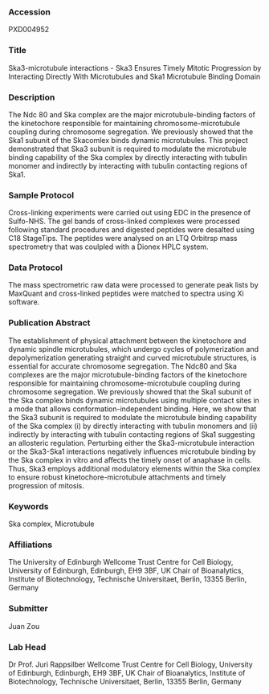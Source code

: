 ### Accession
PXD004952

### Title
Ska3-microtubule interactions -  Ska3 Ensures Timely Mitotic Progression by Interacting Directly With Microtubules and Ska1 Microtubule Binding Domain

### Description
The Ndc 80 and Ska complex are the major microtubule-binding factors of the kinetochore responsible for maintaining chromosome-microtubule coupling during chromosome segregation. We previously showed that the Ska1 subunit of the Skacomlex binds dynamic microtubules. This project demonstrated that Ska3 subunit is required to modulate the microtubule binding capability of the Ska complex by directly interacting with tubulin monomer and indirectly by interacting with tubulin contacting regions of Ska1. 

### Sample Protocol
Cross-linking experiments were carried out using EDC in the presence of Sulfo-NHS. The gel bands of cross-linked complexes were processed following standard procedures and digested peptides were desalted using C18 StageTips. The peptides were analysed on an LTQ Orbitrsp mass spectrometry that was coulpled with a Dionex HPLC system.

### Data Protocol
The mass spectrometric raw data were processed to generate peak lists by MaxQuant and cross-linked peptides were matched to spectra using Xi software.

### Publication Abstract
The establishment of physical attachment between the kinetochore and dynamic spindle microtubules, which undergo cycles of polymerization and depolymerization generating straight and curved microtubule structures, is essential for accurate chromosome segregation. The Ndc80 and Ska complexes are the major microtubule-binding factors of the kinetochore responsible for maintaining chromosome-microtubule coupling during chromosome segregation. We previously showed that the Ska1 subunit of the Ska complex binds dynamic microtubules using multiple contact sites in a mode that allows conformation-independent binding. Here, we show that the Ska3 subunit is required to modulate the microtubule binding capability of the Ska complex (i) by directly interacting with tubulin monomers and (ii) indirectly by interacting with tubulin contacting regions of Ska1 suggesting an allosteric regulation. Perturbing either the Ska3-microtubule interaction or the Ska3-Ska1 interactions negatively influences microtubule binding by the Ska complex in vitro and affects the timely onset of anaphase in cells. Thus, Ska3 employs additional modulatory elements within the Ska complex to ensure robust kinetochore-microtubule attachments and timely progression of mitosis.

### Keywords
Ska complex, Microtubule

### Affiliations
The University of Edinburgh
Wellcome Trust Centre for Cell Biology, University of Edinburgh, Edinburgh, EH9 3BF, UK Chair of Bioanalytics, Institute of Biotechnology, Technische Universitaet, Berlin, 13355 Berlin, Germany

### Submitter
Juan Zou

### Lab Head
Dr Prof. Juri Rappsilber
Wellcome Trust Centre for Cell Biology, University of Edinburgh, Edinburgh, EH9 3BF, UK Chair of Bioanalytics, Institute of Biotechnology, Technische Universitaet, Berlin, 13355 Berlin, Germany


